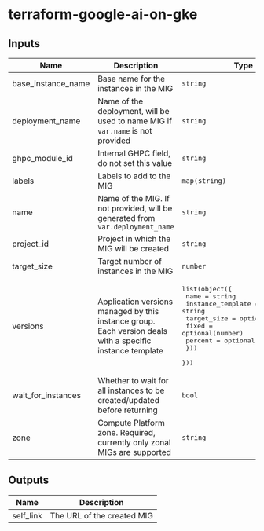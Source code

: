 # terraform-google-ai-on-gke

<!-- BEGINNING OF PRE-COMMIT-TERRAFORM DOCS HOOK -->
## Inputs

| Name | Description | Type | Default | Required |
|------|-------------|------|---------|:--------:|
| base\_instance\_name | Base name for the instances in the MIG | `string` | `null` | no |
| deployment\_name | Name of the deployment, will be used to name MIG if `var.name` is not provided | `string` | n/a | yes |
| ghpc\_module\_id | Internal GHPC field, do not set this value | `string` | `null` | no |
| labels | Labels to add to the MIG | `map(string)` | n/a | yes |
| name | Name of the MIG. If not provided, will be generated from `var.deployment_name` | `string` | `null` | no |
| project\_id | Project in which the MIG will be created | `string` | n/a | yes |
| target\_size | Target number of instances in the MIG | `number` | `0` | no |
| versions | Application versions managed by this instance group. Each version deals with a specific instance template | <pre>list(object({<br>    name              = string<br>    instance_template = string<br>    target_size = optional(object({<br>      fixed   = optional(number)<br>      percent = optional(number)<br>    }))<br>  }))</pre> | n/a | yes |
| wait\_for\_instances | Whether to wait for all instances to be created/updated before returning | `bool` | `false` | no |
| zone | Compute Platform zone. Required, currently only zonal MIGs are supported | `string` | n/a | yes |

## Outputs

| Name | Description |
|------|-------------|
| self\_link | The URL of the created MIG |

<!-- END OF PRE-COMMIT-TERRAFORM DOCS HOOK -->
